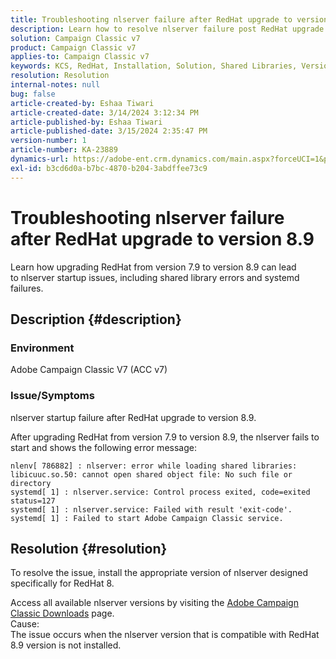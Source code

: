 ```yaml
---
title: Troubleshooting nlserver failure after RedHat upgrade to version 8.9
description: Learn how to resolve nlserver failure post RedHat upgrade to version 8.9, including shared library errors and Adobe Campaign Classic service issues.
solution: Campaign Classic v7
product: Campaign Classic v7
applies-to: Campaign Classic v7
keywords: KCS, RedHat, Installation, Solution, Shared Libraries, Version 7.9, Version 8.9, Upgrade, nlserver, exit-code
resolution: Resolution
internal-notes: null
bug: false
article-created-by: Eshaa Tiwari
article-created-date: 3/14/2024 3:12:34 PM
article-published-by: Eshaa Tiwari
article-published-date: 3/15/2024 2:35:47 PM
version-number: 1
article-number: KA-23889
dynamics-url: https://adobe-ent.crm.dynamics.com/main.aspx?forceUCI=1&pagetype=entityrecord&etn=knowledgearticle&id=ff036546-15e2-ee11-904c-6045bd03c412
exl-id: b3cd6d0a-b7bc-4870-b204-3abdffee73c9
---
```

# Troubleshooting nlserver failure after RedHat upgrade to version 8.9


Learn how upgrading RedHat from version 7.9 to version 8.9 can lead to nlserver startup issues, including shared library errors and systemd failures.

## Description {#description}


### Environment

Adobe Campaign Classic V7 (ACC v7)

### Issue/Symptoms

nlserver startup failure after RedHat upgrade to version 8.9.

After upgrading RedHat from version 7.9 to version 8.9, the nlserver fails to start and shows the following error message:


```
nlenv[ 786882] : nlserver: error while loading shared libraries: libicuuc.so.50: cannot open shared object file: No such file or directory
systemd[ 1] : nlserver.service: Control process exited, code=exited status=127
systemd[ 1] : nlserver.service: Failed with result 'exit-code'.
systemd[ 1] : Failed to start Adobe Campaign Classic service.
```





## Resolution {#resolution}


To resolve the issue, install the appropriate version of nlserver designed specifically for RedHat 8.

Access all available nlserver versions by visiting the [Adobe Campaign Classic Downloads](https://experience.adobe.com/#/downloads/content/software-distribution/en/campaign.html) page.
<br>Cause: <br>
The issue occurs when the nlserver version that is compatible with RedHat 8.9 version is not installed.
